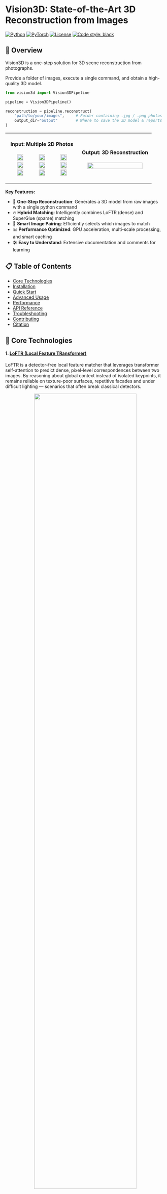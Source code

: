 # Vision3D: State-of-the-Art 3D Reconstruction from Images

[![Python](https://img.shields.io/badge/python-3.8+-blue.svg)](https://www.python.org/downloads/)
[![PyTorch](https://img.shields.io/badge/PyTorch-1.10+-ee4c2c.svg)](https://pytorch.org/)
[![License](https://img.shields.io/badge/license-MIT-green.svg)](LICENSE)
[![Code style: black](https://img.shields.io/badge/code%20style-black-000000.svg)](https://github.com/psf/black)

## 🚀 Overview

Vision3D is a one-step solution for 3D scene reconstruction from photographs.

Provide a folder of images, execute a single command, and obtain a high-quality 3D model.

```python
from vision3d import Vision3DPipeline

pipeline = Vision3DPipeline()

reconstruction = pipeline.reconstruct(
    "path/to/your/images",     # Folder containing .jpg / .png photos
    output_dir="output"        # Where to save the 3D model & reports
)
```


<table>
<tr>
<td width="50%">
<h4 align="center">Input: Multiple 2D Photos</h4>
<p align="center">
<img src="examples/images/3DOM_FBK_IMG_1516.png" width="30%" />
<img src="examples/images/3DOM_FBK_IMG_1520.png" width="30%" />
<img src="examples/images/3DOM_FBK_IMG_1524.png" width="30%" />
<img src="examples/images/3DOM_FBK_IMG_1528.png" width="30%" />
<img src="examples/images/3DOM_FBK_IMG_1533.png" width="30%" />
<img src="examples/images/3DOM_FBK_IMG_1537.png" width="30%" />
<img src="examples/images/3DOM_FBK_IMG_1541.png" width="30%" />
<img src="examples/images/3DOM_FBK_IMG_1546.png" width="30%" />
<img src="examples/images/3DOM_FBK_IMG_1552.png" width="30%" />
</p>
</td>
<td width="50%">
<h4 align="center">Output: 3D Reconstruction</h4>
<p align="center">
<img src="examples/columns.gif" width="90%" />
</p>
</td>
</tr>
</table>

**Key Features:**
- 🚀 **One-Step Reconstruction**: Generates a 3D model from raw images with a single python command
- 🔥 **Hybrid Matching**: Intelligently combines LoFTR (dense) and SuperGlue (sparse) matching
- 🎯 **Smart Image Pairing**: Efficiently selects which images to match
- 📊 **Performance Optimized**: GPU acceleration, multi-scale processing, and smart caching
- 🛠️ **Easy to Understand**: Extensive documentation and comments for learning

## 📋 Table of Contents

- [Core Technologies](#-core-technologies)
- [Installation](#-installation)
- [Quick Start](#-quick-start)
- [Advanced Usage](#-advanced-usage)
- [Performance](#-performance)
- [API Reference](#-api-reference)
- [Troubleshooting](#-troubleshooting)
- [Contributing](#-contributing)
- [Citation](#-citation)

## 🧩 Core Technologies


#### 1. [LoFTR (Local Feature TRansformer)](https://arxiv.org/abs/2104.00680)
LoFTR is a detector-free local feature matcher that leverages transformer self-attention to predict dense, pixel-level correspondences between two images. By reasoning about global context instead of isolated keypoints, it remains reliable on texture-poor surfaces, repetitive facades and under difficult lighting — scenarios that often break classical detectors.

<p align="center"><img src="examples/loftr.png" width="80%" /></p>

#### 2. [SuperGlue](https://arxiv.org/abs/1911.11763)
SuperGlue refines traditional keypoints into high-quality matches by passing them through a graph neural network that jointly reasons over appearance and spatial relationships. This results in fast, globally consistent correspondences that excel on large, well-textured scenes where speed is paramount.

<p align="center"><img src="examples/superglue.png" width="80%" /></p>

#### 3. [COLMAP](https://colmap.github.io/)
COLMAP is the structure-from-motion backbone that turns 2D correspondences into an accurate, metrically scaled 3D model. Through incremental reconstruction, precise camera pose estimation and global bundle adjustment, it delivers industry-standard robustness and accuracy even on challenging, large-scale datasets.

<p align="center"><img src="examples/colmap.png" width="80%" /></p>

### Real-World Applications

- 📱 **AR/VR**: Creating 3D environments for virtual reality
- 🚗 **Autonomous Vehicles**: Understanding 3D surroundings from cameras
- 🏛️ **Cultural Heritage**: Preserving historical sites in 3D
- 🎮 **Gaming**: Creating 3D assets from photographs
- 🏗️ **Construction**: Monitoring building progress with drones

### Pipeline

The 3D reconstruction pipeline follows these steps:

1. **Image Loading**: Load all input images from the specified directory
2. **Global Feature Extraction**: Extract image-level descriptors using EfficientNet for similarity comparison
3. **Pair Selection**: Intelligently select image pairs based on similarity scores (avoiding unnecessary comparisons)
4. **Feature Matching**: 
   - Use LoFTR for dense matching on challenging scenes
   - Use SuperGlue for fast sparse matching on larger datasets
   - Apply multi-scale processing and test-time augmentation for robustness
5. **COLMAP Reconstruction**:
   - Initialize reconstruction with the best image pair
   - Incrementally add new images, estimating camera poses
   - Triangulate 3D points from matched features
   - Perform bundle adjustment to optimize camera parameters and 3D points
6. **Export Results**: Save the 3D model as PLY file and camera parameters as JSON

### System Architecture

```
vision3d/
├── 📁 core/                    # Core pipeline components
│   ├── pipeline.py            # Main orchestrator - coordinates everything
│   ├── reconstruction.py      # 3D reconstruction engine
│   └── feature_extraction.py  # Feature detection and description
│
├── 📁 models/                  # Deep learning models
│   ├── loftr.py              # LoFTR: transformer-based dense matching
│   ├── superglue.py          # SuperGlue: GNN-based sparse matching
│   └── base.py               # Common interface for all matchers
│
├── 📁 utils/                   # Helper utilities
│   ├── image_pairs.py        # Smart pair selection algorithms
│   ├── colmap_interface.py   # COLMAP database management
│   └── visualization.py      # 3D visualization tools
│
└── 📁 examples/               # Learn by example!
    ├── basic_reconstruction.py
    ├── advanced_matching.py
    └── tutorial.ipynb
```

## 💻 Installation

### Prerequisites

- Python 3.8+
- CUDA 10.2+ (for GPU support)
- COLMAP 3.7+

### Step 1: Clone Repository

```bash
git clone https://github.com/yourusername/vision3d.git
cd vision3d
```

### Step 2: Create Environment

```bash
# Using conda (recommended)
conda create -n vision3d python=3.8
conda activate vision3d

# Or using venv
python -m venv venv
source venv/bin/activate  # On Windows: venv\Scripts\activate
```

### Step 3: Install Dependencies

```bash
# Install PyTorch (adjust for your CUDA version)
pip install torch==1.10.0+cu113 torchvision==0.11.0+cu113 -f https://download.pytorch.org/whl/torch_stable.html

# Install other dependencies
pip install -r requirements.txt

# Install COLMAP
# Ubuntu/Debian
sudo apt-get install colmap

# macOS
brew install colmap
```


## 🚀 Quick Start

### Basic Usage

```python
from vision3d import Vision3DPipeline

# Initialize pipeline
pipeline = Vision3DPipeline(matcher_type='hybrid')

# Run reconstruction from a directory of images
reconstruction = pipeline.reconstruct(
    "path/to/images",     # Directory containing images
    output_dir="output"   # Where to save results
)

# Or use a list of specific image paths
images = ['img1.jpg', 'img2.jpg', 'img3.jpg']
reconstruction = pipeline.reconstruct(
    images,
    output_dir="output"
)
```

### Command Line Interface

```bash
# Basic reconstruction using the simple script
python reconstruct.py ./images ./output

# Or if no arguments provided, uses default paths:
# - Input: examples/images
# - Output: ./featureout
python reconstruct.py
```

## 🔬 Advanced Usage

### Custom Configuration

```python
config = {
    'image_resize': 1440,
    'pair_selection': {
        'min_pairs': 30,
        'similarity_threshold': 0.5
    },
    'matching': {
        'confidence_threshold': 0.3,
        'use_tta': True,
        'tta_variants': ['orig', 'flip_lr', 'rot_90']
    }
}

pipeline = Vision3DPipeline(config=config)
```

### Using Specific Matchers

```python
from vision3d.models import LoFTRMatcher, SuperGlueMatcher

# LoFTR for challenging indoor scenes
loftr = LoFTRMatcher(device='cuda')
kpts1, kpts2, conf = loftr.match_pair('img1.jpg', 'img2.jpg')

# SuperGlue for outdoor scenes with more keypoints
superglue = SuperGlueMatcher(device='cuda')
kpts1, kpts2, conf = superglue.match_pair(
    'img1.jpg', 'img2.jpg'
)
```

### Multi-Scale Matching

```python
# Match at multiple scales for better coverage
matcher = LoFTRMatcher(device='cuda')
kpts1, kpts2, conf = matcher.match_multi_scale(
    'img1.jpg', 'img2.jpg',
    scales=[640, 1024, 1440]
)
```

### Visualization

```python
from vision3d.utils.visualization import visualize_matches, visualize_reconstruction

# Visualize matches
visualize_matches(img1, img2, kpts1, kpts2, 'matches.png')

# Visualize 3D reconstruction
visualize_reconstruction(reconstruction, 'reconstruction.html')
```

## 📖 API Reference

### Vision3DPipeline

Main pipeline class for 3D reconstruction.

```python
class Vision3DPipeline:
    def __init__(self, config=None, matcher_type='hybrid', device=None):
        """Initialize the pipeline.
        
        Args:
            config: Configuration dictionary
            matcher_type: Type of matcher ('loftr', 'superglue', 'hybrid')
            device: Device for computation ('cuda', 'cpu', or torch.device)
        """
        
    def reconstruct(self, image_path, output_dir='./output', image_pairs=None, 
                   skip_pair_selection=False, skip_feature_extraction=False, 
                   skip_reconstruction=False, verbose=True):
        """Perform 3D reconstruction.
        
        Args:
            image_path: Path to image directory or list of image paths
            output_dir: Output directory for results
            image_pairs: Optional pre-computed image pairs
            skip_pair_selection: Skip automatic pair selection
            skip_feature_extraction: Skip feature extraction
            skip_reconstruction: Skip 3D reconstruction
            verbose: Show progress information
            
        Returns:
            Dictionary containing reconstruction results
        """
        
    def export_results(self, reconstruction, output_path, formats=None):
        """Export reconstruction results.
        
        Args:
            reconstruction: Reconstruction object
            output_path: Output path
            formats: List of export formats ['ply', 'json', 'nvm']
        """
```

### Matchers

Base interface for all matchers:

```python
class BaseMatcher:
    def match_pair(self, image1_path, image2_path, **kwargs):
        """Match features between two images.
        
        Args:
            image1_path: Path to first image
            image2_path: Path to second image
            **kwargs: Additional matcher-specific arguments
            
        Returns:
            kpts1: Keypoints in image 1 (N x 2)
            kpts2: Keypoints in image 2 (N x 2)
            confidence: Match confidence scores (N,)
        """
        
    def match_pairs(self, image_paths, pairs, output_dir=None, verbose=True):
        """Match features for multiple image pairs.
        
        Args:
            image_paths: List of image paths
            pairs: List of (idx1, idx2) pairs to match
            output_dir: Optional directory to save matches
            verbose: Show progress
            
        Returns:
            Dictionary mapping (idx1, idx2) to match data
        """
```

## 🛠️ Troubleshooting

### Common Issues

1. **CUDA Out of Memory**
   ```python
   # Reduce image size or batch size
   config = {'image_resize': 800, 'batch_size': 1}
   ```

2. **Poor Reconstruction Quality**
   - Ensure sufficient image overlap (>60%)
   - Check image quality and lighting
   - Try different matcher configurations

3. **COLMAP Errors**
   - Verify COLMAP installation: `colmap -h`
   - Check database permissions
   - Ensure image paths are correct

## 🤝 Contributing

We welcome contributions! Please see our [Contributing Guide](CONTRIBUTING.md) for details.